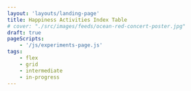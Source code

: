 ```yaml
---
layout: 'layouts/landing-page'
title: Happiness Activities Index Table
# cover: "./src/images/feeds/ocean-red-concert-poster.jpg"
draft: true
pageScripts:
    - '/js/experiments-page.js'
tags: 
    - flex
    - grid
    - intermediate
    - in-progress
---
```


<diiv id="happiness-page">
</div>